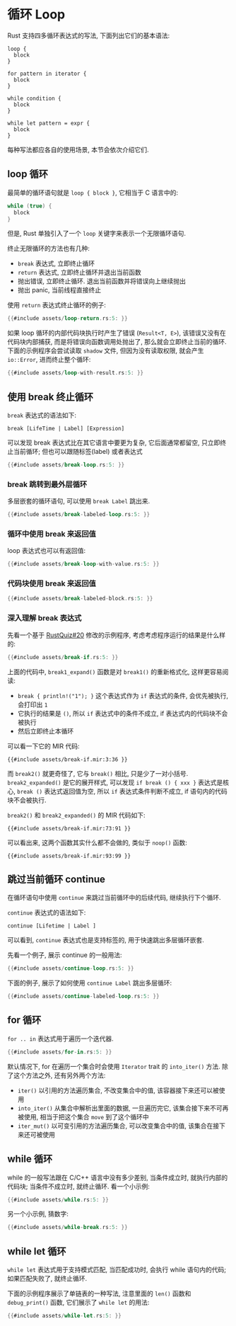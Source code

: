 # 循环 Loop

Rust 支持四多循环表达式的写法, 下面列出它们的基本语法:

```rust, ignore
loop {
  block
}

for pattern in iterator {
  block
}

while condition {
  block
}

while let pattern = expr {
  block
}
```

每种写法都应各自的使用场景, 本节会依次介绍它们.

## loop 循环

最简单的循环语句就是 `loop { block }`, 它相当于 C 语言中的:

```c
while (true) {
  block
}
```

但是, Rust 单独引入了一个 `loop` 关键字来表示一个无限循环语句.

终止无限循环的方法也有几种:

- `break` 表达式, 立即终止循环
- `return` 表达式, 立即终止循环并退出当前函数
- 抛出错误, 立即终止循环. 退出当前函数并将错误向上继续抛出
- 抛出 panic, 当前线程直接终止

使用 `return` 表达式终止循环的例子:

```rust
{{#include assets/loop-return.rs:5: }}
```

如果 loop 循环的内部代码块执行时产生了错误 (`Result<T, E>`), 该错误又没有在代码块内部捕获,
而是将错误向函数调用处抛出了, 那么就会立即终止当前的循环.
下面的示例程序会尝试读取 `shadow` 文件, 但因为没有读取权限, 就会产生 `io::Error`, 进而终止整个循环:

```rust
{{#include assets/loop-with-result.rs:5: }}
```

## 使用 break 终止循环

`break` 表达式的语法如下:

```text
break [LifeTime | Label] [Expression]
```

可以发现 break 表达式比在其它语言中要更为复杂, 它后面通常都留空, 只立即终止当前循环;
但也可以跟随标签(label) 或者表达式

```rust
{{#include assets/break-loop.rs:5: }}
```

### break 跳转到最外层循环

多层嵌套的循环语句, 可以使用 `break Label` 跳出来.

```rust
{{#include assets/break-labeled-loop.rs:5: }}
```

### 循环中使用 break 来返回值

loop 表达式也可以有返回值:

```rust
{{#include assets/break-loop-with-value.rs:5: }}
```

### 代码块使用 break 来返回值

```rust
{{#include assets/break-labeled-block.rs:5: }}
```

### 深入理解 break 表达式

先看一个基于 [RustQuiz#20](https://dtolnay.github.io/rust-quiz/20) 修改的示例程序,
考虑考虑程序运行的结果是什么样的:

```rust
{{#include assets/break-if.rs:5: }}
```

上面的代码中, `break1_expand()` 函数是对 `break1()` 的重新格式化, 这样更容易阅读:

- `break { println!("1"); }` 这个表达式作为 `if` 表达式的条件, 会优先被执行, 会打印出 `1`
- 它执行的结果是 `()`, 所以 `if` 表达式中的条件不成立, if 表达式内的代码块不会被执行
- 然后立即终止本循环

可以看一下它的 MIR 代码:

```rust, ignore
{{#include assets/break-if.mir:3:36 }}
```

而 `break2()` 就更奇怪了, 它与 `break()` 相比, 只是少了一对小括号. `break2_expanded()` 是它的展开样式,
可以发现 `if break () { xxx }` 表达式是核心, `break ()` 表达式返回值为空, 所以 `if` 表达式条件判断不成立,
if 语句内的代码块不会被执行.

`break2()` 和 `break2_expanded()` 的 MIR 代码如下:

```rust, ignore
{{#include assets/break-if.mir:73:91 }}
```

可以看出来, 这两个函数其实什么都不会做的, 类似于 `noop()` 函数:

```rust, ignore
{{#include assets/break-if.mir:93:99 }}
```

## 跳过当前循环 continue

在循环语句中使用 `continue` 来跳过当前循环中的后续代码, 继续执行下个循环.

`continue` 表达式的语法如下:

```rust, ignore
continue [Lifetime | Label ]
```

可以看到, `continue` 表达式也是支持标签的, 用于快速跳出多层循环嵌套.

先看一个例子, 展示 continue 的一般用法:

```rust
{{#include assets/continue-loop.rs:5: }}
```

下面的例子, 展示了如何使用 `continue Label` 跳出多层循环:

```rust
{{#include assets/continue-labeled-loop.rs:5: }}
```

## for 循环

`for .. in` 表达式用于遍历一个迭代器.

```rust
{{#include assets/for-in.rs:5: }}
```

默认情况下, for 在遍历一个集合时会使用 `Iterator` trait 的 `into_iter()` 方法.
除了这个方法之外, 还有另外两个方法:

* `iter()` 以引用的方法遍历集合, 不改变集合中的值, 该容器接下来还可以被使用
* `into_iter()` 从集合中解析出里面的数据, 一旦遍历完它, 该集合接下来不可再被使用,
  相当于把这个集合 `move` 到了这个循环中
* `iter_mut()` 以可变引用的方法遍历集合, 可以改变集合中的值, 该集合在接下来还可被使用

## while 循环

while 的一般写法跟在 C/C++ 语言中没有多少差别, 当条件成立时, 就执行内部的代码块; 当条件不成立时, 就终止循环.
看一个小示例:

```rust
{{#include assets/while.rs:5: }}
```

另一个小示例, 猜数字:

```rust
{{#include assets/while-break.rs:5: }}
```

## while let 循环

`while let` 表达式用于支持模式匹配, 当匹配成功时, 会执行 while 语句内的代码; 如果匹配失败了, 就终止循环.

下面的示例程序展示了单链表的一种写法, 注意里面的 `len()` 函数和 `debug_print()` 函数, 它们展示了 `while let` 的用法:

```rust
{{#include assets/while-let.rs:5: }}
```